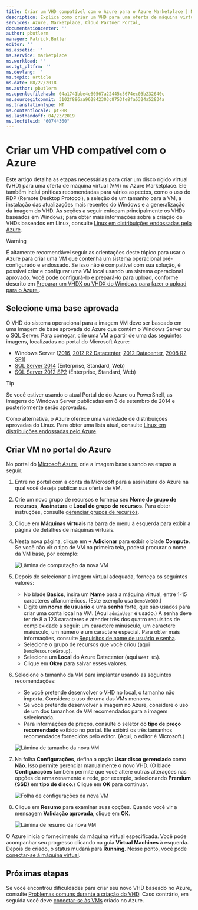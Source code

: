 ```yaml
---
title: Criar um VHD compatível com o Azure para o Azure Marketplace | Microsoft Docs
description: Explica como criar um VHD para uma oferta de máquina virtual no Azure Marketplace.
services: Azure, Marketplace, Cloud Partner Portal,
documentationcenter: ''
author: pbutlerm
manager: Patrick.Butler
editor: ''
ms.assetid: ''
ms.service: marketplace
ms.workload: ''
ms.tgt_pltfrm: ''
ms.devlang: ''
ms.topic: article
ms.date: 08/27/2018
ms.author: pbutlerm
ms.openlocfilehash: 04a1741bbe4e60567a22445c5674ec03b232640c
ms.sourcegitcommit: 3102f886aa962842303c8753fe8fa5324a52834a
ms.translationtype: MT
ms.contentlocale: pt-BR
ms.lasthandoff: 04/23/2019
ms.locfileid: "60744360"
---
```

# <a name="create-an-azure-compatible-vhd"></a>Criar um VHD compatível com o Azure

Este artigo detalha as etapas necessárias para criar um disco rígido virtual (VHD) para uma oferta de máquina virtual (VM) no Azure Marketplace.  Ele também inclui práticas recomendadas para vários aspectos, como o uso do RDP (Remote Desktop Protocol), a seleção de um tamanho para a VM, a instalação das atualizações mais recentes do Windows e a generalização da imagem do VHD.  As seções a seguir enfocam principalmente os VHDs baseados em Windows; para obter mais informações sobre a criação de VHDs baseados em Linux, consulte [Linux em distribuições endossadas pelo Azure](../../../virtual-machines/linux/endorsed-distros.md). 

> [!WARNING]
> É altamente recomendável seguir as orientações deste tópico para usar o Azure para criar uma VM que contenha um sistema operacional pré-configurado e endossado.  Se isso não é compatível com sua solução, é possível criar e configurar uma VM local usando um sistema operacional aprovado.  Você pode configurá-lo e prepará-lo para upload, conforme descrito em [ Preparar um VHDX ou VHDX do Windows para fazer o upload para o Azure ](https://docs.microsoft.com/azure/virtual-machines/windows/prepare-for-upload-vhd-image).


## <a name="select-an-approved-base"></a>Selecione uma base aprovada
O VHD do sistema operacional para a imagem VM deve ser baseado em uma imagem de base aprovada do Azure que contém o Windows Server ou o SQL Server.
Para começar, crie uma VM a partir de uma das seguintes imagens, localizadas no portal do Microsoft Azure:

-   Windows Server ([2016](https://www.microsoft.com/evalcenter/evaluate-windows-server-2016), [2012 R2 Datacenter](https://azure.microsoft.com/marketplace/partners/microsoft/windowsserver2012r2datacenter/), [2012 Datacenter](https://azure.microsoft.com/marketplace/partners/microsoft/windowsserver2012datacenter/), [2008 R2 SP1](https://azure.microsoft.com/marketplace/partners/microsoft/windowsserver2008r2sp1/))
-   [SQL Server 2014](https://docs.microsoft.com/azure/virtual-machines/windows/sql/virtual-machines-windows-sql-server-pricing-guidance) (Enterprise, Standard, Web)
-   [SQL Server 2012 SP2](https://docs.microsoft.com/azure/virtual-machines/windows/sql/virtual-machines-windows-sql-server-pricing-guidance) (Enterprise, Standard, Web)

> [!TIP]
> Se você estiver usando o atual Portal de do Azure ou PowerShell, as imagens do Windows Server publicadas em 8 de setembro de 2014 e posteriormente serão aprovadas.

Como alternativa, o Azure oferece uma variedade de distribuições aprovadas do Linux.  Para obter uma lista atual, consulte [Linux em distribuições endossadas pelo Azure](https://docs.microsoft.com/azure/virtual-machines/linux/endorsed-distros).


## <a name="create-vm-in-the-azure-portal"></a>Criar VM no portal do Azure 

No portal do [Microsoft Azure](https://ms.portal.azure.com/), crie a imagem base usando as etapas a seguir.

1. Entre no portal com a conta da Microsoft para a assinatura do Azure na qual você deseja publicar sua oferta de VM.
2. Crie um novo grupo de recursos e forneça seu **Nome do grupo de recursos**, **Assinatura** e **Local do grupo de recursos**.  Para obter instruções, consulte [gerenciar grupos de recursos](https://docs.microsoft.com/azure/azure-resource-manager/resource-group-portal).
3. Clique em **Máquinas virtuais** na barra de menu à esquerda para exibir a página de detalhes de máquinas virtuais. 
4. Nesta nova página, clique em **+ Adicionar** para exibir o blade **Compute**.  Se você não vir o tipo de VM na primeira tela, poderá procurar o nome da VM base, por exemplo:

    ![Lâmina de computação da nova VM](./media/publishvm_014.png)

5. Depois de selecionar a imagem virtual adequada, forneça os seguintes valores:
   * No blade **Basics**, insira um **Name** para a máquina virtual, entre 1-15 caracteres alfanuméricos. (Este exemplo usa `DemoVm009`.)
   * Digite um **nome de usuário** e uma **senha** forte, que são usados para criar uma conta local na VM.  (Aqui `adminUser` é usado.)  A senha deve ter de 8 a 123 caracteres e atender três dos quatro requisitos de complexidade a seguir: um caractere minúsculo, um caractere maiúsculo, um número e um caractere especial. Para obter mais informações, consulte [Requisitos de nome de usuário e senha](https://docs.microsoft.com/azure/virtual-machines/virtual-machines-windows-faq#what-are-the-username-requirements-when-creating-a-vm).
   * Selecione o grupo de recursos que você criou (aqui `DemoResourceGroup`).
   * Selecione um **Local** do Azure Datacenter (aqui `West US`).
   * Clique em **Okey** para salvar esses valores. 

6. Selecione o tamanho da VM para implantar usando as seguintes recomendações:
   * Se você pretende desenvolver o VHD no local, o tamanho não importa. Considere o uso de uma das VMs menores.
   * Se você pretende desenvolver a imagem no Azure, considere o uso de um dos tamanhos de VM recomendados para a imagem selecionada.
   * Para informações de preços, consulte o seletor do **tipo de preço recomendado** exibido no portal. Ele exibirá os três tamanhos recomendados fornecidos pelo editor. (Aqui, o editor é Microsoft.)

   ![Lâmina de tamanho da nova VM](./media/publishvm_015.png)

7. Na folha **Configurações**, defina a opção  **Usar disco gerenciado** como **Não**.  Isso permite gerenciar manualmente o novo VHD. (O blade **Configurações** também permite que você altere outras alterações nas opções de armazenamento e rede, por exemplo, selecionando **Premium (SSD)** em **tipo de disco**.)  Clique em **OK** para continuar.

    ![Folha de configurações da nova VM](./media/publishvm_016.png)

8. Clique em **Resumo** para examinar suas opções. Quando você vir a mensagem **Validação aprovada**, clique em **OK**.

    ![Lâmina de resumo da nova VM](./media/publishvm_017.png)

O Azure inicia o fornecimento da máquina virtual especificada.  Você pode acompanhar seu progresso clicando na guia **Virtual Machines** à esquerda.  Depois de criado, o status mudará para **Running**.  Nesse ponto, você pode [conectar-se à máquina virtual](./cpp-connect-vm.md).


## <a name="next-steps"></a>Próximas etapas

Se você encontrou dificuldades para criar seu novo VHD baseado no Azure, consulte [Problemas comuns durante a criação do VHD](./cpp-common-vhd-creation-issues.md).  Caso contrário, em seguida você deve [conectar-se às VMs](./cpp-connect-vm.md) criado no Azure. 
